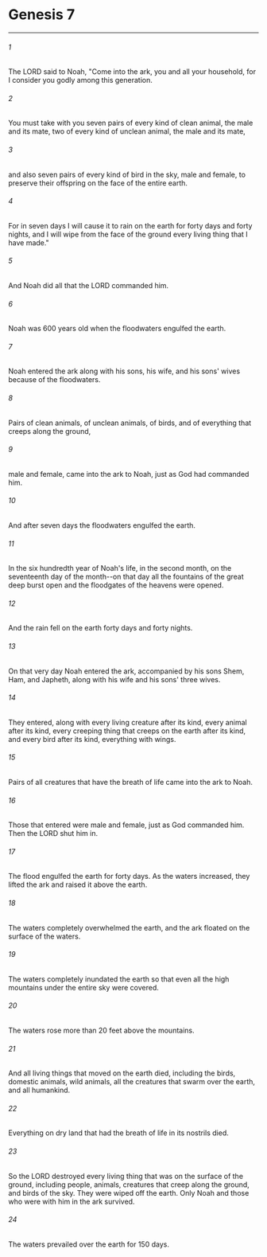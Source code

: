 # Genesis 7
***



###### 1 
The LORD said to Noah, "Come into the ark, you and all your household, for I consider you godly among this generation. 

###### 2 
You must take with you seven pairs of every kind of clean animal, the male and its mate, two of every kind of unclean animal, the male and its mate, 

###### 3 
and also seven pairs of every kind of bird in the sky, male and female, to preserve their offspring on the face of the entire earth. 

###### 4 
For in seven days I will cause it to rain on the earth for forty days and forty nights, and I will wipe from the face of the ground every living thing that I have made." 

###### 5 
And Noah did all that the LORD commanded him. 

###### 6 
Noah was 600 years old when the floodwaters engulfed the earth. 

###### 7 
Noah entered the ark along with his sons, his wife, and his sons' wives because of the floodwaters. 

###### 8 
Pairs of clean animals, of unclean animals, of birds, and of everything that creeps along the ground, 

###### 9 
male and female, came into the ark to Noah, just as God had commanded him. 

###### 10 
And after seven days the floodwaters engulfed the earth. 

###### 11 
In the six hundredth year of Noah's life, in the second month, on the seventeenth day of the month--on that day all the fountains of the great deep burst open and the floodgates of the heavens were opened. 

###### 12 
And the rain fell on the earth forty days and forty nights. 

###### 13 
On that very day Noah entered the ark, accompanied by his sons Shem, Ham, and Japheth, along with his wife and his sons' three wives. 

###### 14 
They entered, along with every living creature after its kind, every animal after its kind, every creeping thing that creeps on the earth after its kind, and every bird after its kind, everything with wings. 

###### 15 
Pairs of all creatures that have the breath of life came into the ark to Noah. 

###### 16 
Those that entered were male and female, just as God commanded him. Then the LORD shut him in. 

###### 17 
The flood engulfed the earth for forty days. As the waters increased, they lifted the ark and raised it above the earth. 

###### 18 
The waters completely overwhelmed the earth, and the ark floated on the surface of the waters. 

###### 19 
The waters completely inundated the earth so that even all the high mountains under the entire sky were covered. 

###### 20 
The waters rose more than 20 feet above the mountains. 

###### 21 
And all living things that moved on the earth died, including the birds, domestic animals, wild animals, all the creatures that swarm over the earth, and all humankind. 

###### 22 
Everything on dry land that had the breath of life in its nostrils died. 

###### 23 
So the LORD destroyed every living thing that was on the surface of the ground, including people, animals, creatures that creep along the ground, and birds of the sky. They were wiped off the earth. Only Noah and those who were with him in the ark survived. 

###### 24 
The waters prevailed over the earth for 150 days.
